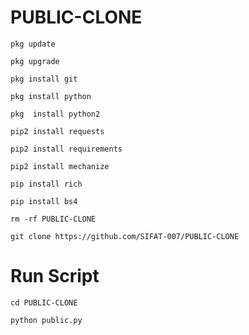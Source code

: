 # PUBLIC-CLONE

`pkg update`

`pkg upgrade`

`pkg install git`

`pkg install python`

`pkg  install python2`

`pip2 install requests`

`pip2 install requirements`

`pip2 install mechanize`

`pip install rich`

`pip install bs4`

`rm -rf PUBLIC-CLONE`

`git clone https://github.com/SIFAT-007/PUBLIC-CLONE`

# Run Script

`cd PUBLIC-CLONE`

`python public.py`
